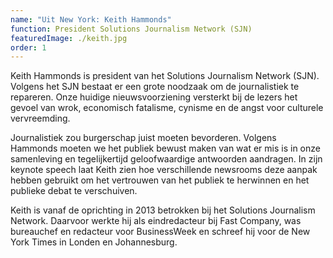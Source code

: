 ```yaml
---
name: "Uit New York: Keith Hammonds"
function: President Solutions Journalism Network (SJN)
featuredImage: ./keith.jpg
order: 1
---
```

Keith Hammonds is president van het Solutions Journalism Network (SJN). Volgens het SJN bestaat er een grote noodzaak om de journalistiek te repareren. Onze huidige nieuwsvoorziening versterkt bij de lezers het gevoel van wrok, economisch fatalisme, cynisme en de angst voor culturele vervreemding.

Journalistiek zou burgerschap juist moeten bevorderen. Volgens Hammonds moeten we het publiek bewust maken van wat er mis is in onze samenleving en tegelijkertijd geloofwaardige antwoorden aandragen. In zijn keynote speech laat Keith zien hoe verschillende newsrooms deze aanpak hebben gebruikt om het vertrouwen van het publiek te herwinnen en het publieke debat te verschuiven.

Keith is vanaf de oprichting in 2013 betrokken bij het Solutions Journalism Network. Daarvoor werkte hij als eindredacteur bij Fast Company, was bureauchef en redacteur voor BusinessWeek en schreef hij voor de New York Times in Londen en Johannesburg.
